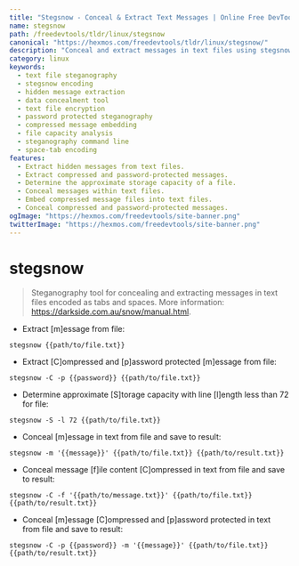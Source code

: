 ```yaml
---
title: "Stegsnow - Conceal & Extract Text Messages | Online Free DevTools by Hexmos"
name: stegsnow
path: /freedevtools/tldr/linux/stegsnow
canonical: "https://hexmos.com/freedevtools/tldr/linux/stegsnow/"
description: "Conceal and extract messages in text files using stegsnow.  This steganography tool utilizes tabs and spaces for encoding. Free online tool, no registration required."
category: linux
keywords:
  - text file steganography
  - stegsnow encoding
  - hidden message extraction
  - data concealment tool
  - text file encryption
  - password protected steganography
  - compressed message embedding
  - file capacity analysis
  - steganography command line
  - space-tab encoding
features:
  - Extract hidden messages from text files.
  - Extract compressed and password-protected messages.
  - Determine the approximate storage capacity of a file.
  - Conceal messages within text files.
  - Embed compressed message files into text files.
  - Conceal compressed and password-protected messages.
ogImage: "https://hexmos.com/freedevtools/site-banner.png"
twitterImage: "https://hexmos.com/freedevtools/site-banner.png"
---
```


# stegsnow

> Steganography tool for concealing and extracting messages in text files encoded as tabs and spaces.
> More information: <https://darkside.com.au/snow/manual.html>.

- Extract [m]essage from file:

`stegsnow {{path/to/file.txt}}`

- Extract [C]ompressed and [p]assword protected [m]essage from file:

`stegsnow -C -p {{password}} {{path/to/file.txt}}`

- Determine approximate [S]torage capacity with line [l]ength less than 72 for file:

`stegsnow -S -l 72 {{path/to/file.txt}}`

- Conceal [m]essage in text from file and save to result:

`stegsnow -m '{{message}}' {{path/to/file.txt}} {{path/to/result.txt}}`

- Conceal message [f]ile content [C]ompressed in text from file and save to result:

`stegsnow -C -f '{{path/to/message.txt}}' {{path/to/file.txt}} {{path/to/result.txt}}`

- Conceal [m]essage [C]ompressed and [p]assword protected in text from file and save to result:

`stegsnow -C -p {{password}} -m '{{message}}' {{path/to/file.txt}} {{path/to/result.txt}}`
